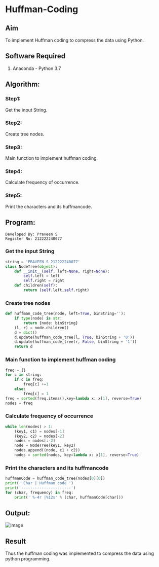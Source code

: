 # Huffman-Coding
## Aim
To implement Huffman coding to compress the data using Python.

## Software Required
1. Anaconda - Python 3.7

## Algorithm:
### Step1:
Get the input String.

### Step2:
Create tree nodes.

### Step3:
Main function to implement huffman coding.

### Step4:
Calculate frequency of occurrence.

### Step5:
Print the characters and its huffmancode.

## Program:
```
Developed By: Praveen S
Register No: 212222240077
```
### Get the input String
```python
string = 'PRAVEEN S 212222240077'
class NodeTree(object):
    def __init__(self, left=None, right=None):
        self.left = left
        self.right = right
    def children(self):
        return (self.left,self.right)
```
### Create tree nodes
```python
def huffman_code_tree(node, left=True, binString=''):
    if type(node) is str:
        return {node: binString}
    (l, r) = node.children()
    d = dict()
    d.update(huffman_code_tree(l, True, binString + '0'))
    d.update(huffman_code_tree(r, False, binString + '1'))
    return d
```
### Main function to implement huffman coding
```python
freq = {}
for c in string:
    if c in freq:
        freq[c] +=1
    else:
        freq[c] = 1
freq = sorted(freq.items(),key=lambda x: x[1], reverse=True)
nodes = freq
```
### Calculate frequency of occurrence
```python
while len(nodes) > 1:
    (key1, c1) = nodes[-1]
    (key2, c2) = nodes[-2]
    nodes = nodes[:-2]
    node = NodeTree(key1, key2)
    nodes.append((node, c1 + c2))
    nodes = sorted(nodes, key=lambda x: x[1], reverse=True)
```
### Print the characters and its huffmancode
```python
huffmanCode = huffman_code_tree(nodes[0][0])
print(' Char | Huffman code ')
print('----------------------')
for (char, frequency) in freq:
    print(' %-4r |%12s' % (char, huffmanCode[char]))
```
## Output:

![image](https://github.com/praveenst13/HUFFMAN-CODING-/assets/118787793/b175768b-4a15-427c-acad-919cfd2980bd)


## Result
Thus the huffman coding was implemented to compress the data using python programming.
